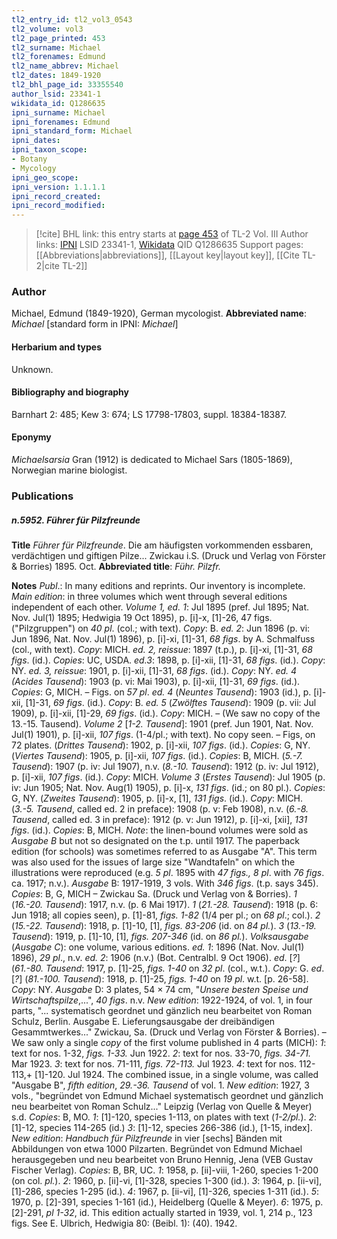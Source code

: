 ```yaml
---
tl2_entry_id: tl2_vol3_0543
tl2_volume: vol3
tl2_page_printed: 453
tl2_surname: Michael
tl2_forenames: Edmund
tl2_name_abbrev: Michael
tl2_dates: 1849-1920
tl2_bhl_page_id: 33355540
author_lsid: 23341-1
wikidata_id: Q1286635
ipni_surname: Michael
ipni_forenames: Edmund
ipni_standard_form: Michael
ipni_dates: 
ipni_taxon_scope: 
- Botany
- Mycology
ipni_geo_scope: 
ipni_version: 1.1.1.1
ipni_record_created: 
ipni_record_modified:
---
```


> [!cite] BHL link: this entry starts at [page 453](https://www.biodiversitylibrary.org/page/33355540) of TL-2 Vol. III
> Author links: [IPNI](https://www.ipni.org/a/23341-1) LSID 23341-1, [Wikidata](https://www.wikidata.org/wiki/Q1286635) QID Q1286635
> Support pages: [[Abbreviations|abbreviations]], [[Layout key|layout key]], [[Cite TL-2|cite TL-2]]

### Author

Michael, Edmund (1849-1920), German mycologist. 
**Abbreviated name**: *Michael* \[standard form in IPNI: *Michael*\]

#### Herbarium and types

Unknown.

#### Bibliography and biography

Barnhart 2: 485; Kew 3: 674; LS 17798-17803, suppl. 18384-18387.

#### Eponymy

*Michaelsarsia* Gran (1912) is dedicated to Michael Sars (1805-1869), Norwegian marine biologist.

### Publications

##### n.5952. Führer für Pilzfreunde

**Title**
*Führer für Pilzfreunde*. Die am häufigsten vorkommenden essbaren, verdächtigen und giftigen Pilze... Zwickau i.S. (Druck und Verlag von Förster & Borries) 1895. Oct.
**Abbreviated title**: *Führ. Pilzfr.*

**Notes**
*Publ*.: In many editions and reprints. Our inventory is incomplete.
*Main edition*: in three volumes which went through several editions independent of each other.
*Volume 1, ed. 1*: Jul 1895 (pref. Jul 1895; Nat. Nov. Jul(1) 1895; Hedwigia 19 Oct 1895), p. \[i\]-x, \[1\]-26, 47 figs. ("Pilzgruppen") on *40 pl*. (col.; with text). *Copy*: B.
*ed. 2*: Jun 1896 (p. vi: Jun 1896, Nat. Nov. Jul(1) 1896), p. \[i\]-xi, \[1\]-31, *68 figs*. by A. Schmalfuss (col., with text). *Copy*: MICH.
*ed. 2, reissue*: 1897 (t.p.), p. \[i\]-xi, \[1\]-31, *68 figs*. (id.). *Copies*: UC, USDA.
*ed.3*: 1898, p. \[i\]-xii, \[1\]-31, *68 figs*. (id.). *Copy*: NY.
*ed. 3, reissue*: 1901, p. \[i\]-xii, \[1\]-31, *68 figs*. (id.). *Copy*: NY.
*ed. 4 (Acides Tausend*): 1903 (p. vi: Mai 1903), p. \[i\]-xii, \[1\]-31, *69 figs*. (id.). *Copies*: G, MICH. – Figs. on *57 pl*.
*ed. 4* (*Neuntes Tausend*): 1903 (id.), p. \[i\]-xii, \[1\]-31, *69 figs*. (id.). *Copy*: B.
*ed. 5* (*Zwölftes Tausend*): 1909 (p. vii: Jul 1909), p. \[i\]-xii, \[1\]-29, *69 figs*. (id.). *Copy*: MICH. – (We saw no copy of the 13.-15. Tausend).
*Volume 2* \[*1-2. Tausend*\]: 1901 (pref. Jun 1901, Nat. Nov. Jul(1) 1901), p. \[i\]-xii, *107 figs*. (1-4/pl.; with text). No copy seen. – Figs, on 72 plates.
(*Drittes Tausend*): 1902, p. \[i\]-xii, *107 figs*. (id.). *Copies*: G, NY. (*Viertes Tausend*): 1905, p. \[i\]-xii, *107 figs*. (id.). *Copies*: B, MICH. (*5.-7. Tausend*): 1907 (p. iv: Jul 1907), n.v.
(*8.-10. Tausend*): 1912 (p. iv: Jul 1912), p. \[i\]-xii, *107 figs*. (id.). *Copy*: MICH.
*Volume 3* (*Erstes Tausend*): Jul 1905 (p. iv: Jun 1905; Nat. Nov. Aug(1) 1905), p. \[i\]-x, *131* *figs*. (id.; on 80 pl.). *Copies*: G, NY.
(*Zweites Tausend*): 1905, p. \[i\]-x, \[1\], *131 figs*. (id.). *Copy*: MICH. (*3.-5. Tausend*, called ed. 2 in preface): 1908 (p. v: Feb 1908), n.v. (*6.-8. Tausend*, called ed. 3 in preface): 1912 (p. v: Jun 1912), p. \[i\]-xi, \[xii\], *131 figs*. (id.). *Copies*: B, MICH.
*Note*: the linen-bound volumes were sold as *Ausgabe B* but not so designated on the t.p. until 1917. The paperback edition (for schools) was sometimes referred to as Ausgabe "A". This term was also used for the issues of large size "Wandtafeln" on which the illustrations were reproduced (e.g. *5 pl*. 1895 with *47 figs., 8 pl*. with *76 figs*. ca. 1917; n.v.).
*Ausgabe* B: 1917-1919, 3 vols. With *346 figs*. (t.p. says 345). *Copies*: B, G, MICH – Zwickau Sa. (Druck und Verlag von & Borries).
*1* (*16.-20. Tausend*): 1917, n.v. (p. 6 Mai 1917).
*1* (*21.-28. Tausend*): 1918 (p. 6: Jun 1918; all copies seen), p. \[1\]-81, *figs. 1-82* (1/4 per pl.; on *68 pl*.; col.).
*2* (*15.-22. Tausend*): 1918, p. \[1\]-10, \[1\], *figs. 83-206* (id. on *84 pl.*).
*3* (*13.-19. Tausend*): 1919, p. \[1\]-10, \[1\], *figs. 207-346* (id. on *86 pl.*).
*Volksausgabe* (*Ausgabe C*): one volume, various editions.
*ed. 1*: 1896 (Nat. Nov. Jul(1) 1896), *29 pl*., n.v.
*ed. 2*: 1906 (n.v.) (Bot. Centralbl. 9 Oct 1906).
*ed*. \[*?*\] (*61.-80. Tausend*: 1917, p. \[1\]-25, *figs. 1-40* on *32 pl*. (col., w.t.). *Copy*: G.
*ed*. \[*?*\] (*81.-100. Tausend*): 1918, p. \[1\]-25, *figs. 1-40* on *19 pl*. w.t. \[p. 26-58\]. *Copy*: NY.
*Ausgabe* D: 3 plates, 54 × 74 cm, "*Unsere besten Speise und Wirtschaftspilze*,...", *40 figs*. n.v.
*New edition*: 1922-1924, of vol. 1, in four parts, "... systematisch geordnet und gänzlich neu bearbeitet von Roman Schulz, Berlin. Ausgabe E. Lieferungsausgabe der dreibändigen Gesammtwerkes..." Zwickau, Sa. (Druck und Verlag von Förster & Borries). – We saw only a single *copy* of the first volume published in 4 parts (MICH):
*1*: text for nos. 1-32, *figs. 1-33.* Jun 1922.
*2*: text for nos. 33-70, *figs. 34-71.* Mar 1923.
*3*: text for nos. 71-111, *figs. 72-113.* Jul 1923.
*4*: text for nos. 112-113,+ \[1\]-120. Jul 1924.
The combined issue, in a single volume, was called "Ausgabe B", *fifth edition*, *29.-36. Tausend* of vol. 1.
*New edition*: 1927, 3 vols., "begründet von Edmund Michael systematisch geordnet und gänzlich neu bearbeitet von Roman Schulz..." Leipzig (Verlag von Quelle & Meyer) s.d. *Copies*: B, MO.
*1*: \[1\]-120, species 1-113, on plates with text (*1-2/pl.*).
*2*: \[1\]-12, species 114-265 (id.)
*3*: \[1\]-12, species 266-386 (id.), \[1-15, index\].
*New edition*: *Handbuch für Pilzfreunde* in vier \[sechs\] Bänden mit Abbildungen von etwa 1000 Pilzarten. Begründet von Edmund Michael herausgegeben und neu bearbeitet von Bruno Hennig, Jena (VEB Gustav Fischer Verlag). *Copies*: B, BR, UC.
*1*: 1958, p. \[ii\]-viii, 1-260, species 1-200 (on col. *pl.*).
*2*: 1960, p. \[ii\]-vi, \[1\]-328, species 1-300 (id.).
*3*: 1964, p. \[ii-vi\], \[1\]-286, species 1-295 (id.).
*4*: 1967, p. \[ii-vi\], \[1\]-326, species 1-311 (id.).
*5*: 1970, p. \[2\]-391, species 1-161 (id.), Heidelberg (Quelle & Meyer).
*6*: 1975, p. \[2\]-291, *pl 1-32*, id.
This edition actually started in 1939, vol. 1, 214 p., 123 figs. See E. Ulbrich, Hedwigia 80: (Beibl. 1): (40). 1942.

